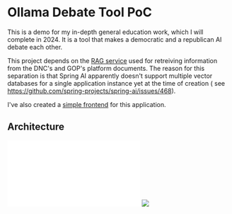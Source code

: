 # Ollama Debate Tool PoC

This is a demo for my in-depth general education work, which I will complete in 2024. It is a tool that makes a
democratic and a republican AI debate each other.

This project depends on the [RAG service](https://github.com/jzelAdmin2006/ollama-debate-PoC-rag) used for retreiving
information from the DNC's and GOP's platform documents. The reason for this separation is that Spring AI apparently
doesn't support multiple vector databases for a single application instance yet at the time of creation (
see https://github.com/spring-projects/spring-ai/issues/468).

I've also created a [simple frontend](https://github.com/jzelAdmin2006/ollama-debate-PoC-frontend) for this application.

## Architecture

![Architecture](./architecture.drawio.html)
<img src="./architecture.drawio.html">
